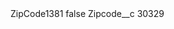 <?xml version="1.0" encoding="UTF-8"?>
<CustomMetadata xmlns="http://soap.sforce.com/2006/04/metadata" xmlns:xsi="http://www.w3.org/2001/XMLSchema-instance" xmlns:xsd="http://www.w3.org/2001/XMLSchema">
    <label>ZipCode1381</label>
    <protected>false</protected>
    <values>
        <field>Zipcode__c</field>
        <value xsi:type="xsd:string">30329</value>
    </values>
</CustomMetadata>
